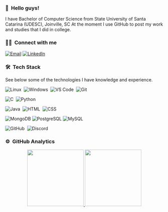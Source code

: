 ###  :wave: &nbsp;Hello guys!

I have Bachelor of Computer Science from State University of Santa Catarina (UDESC), Joinville, SC
At the moment I use GitHub to post my work and studies that I did in college.


### 🤝🏻 &nbsp;Connect with me

<a href="mailto:matheusrambo97@gmail.com"><img alt="Email" src="https://img.shields.io/badge/Email-050d24?style=flat&logo=gmail"></a>
<a href="https://www.linkedin.com/in/matheusrambodaroza"><img alt="LinkedIn" src="https://img.shields.io/badge/LinkedIn-050d24?style=flat&logo=linkedin"></a>


### 🛠 &nbsp;Tech Stack

See below some of the technologies I have knowledge and experience.

![Linux](https://img.shields.io/badge/-Linux-050d24?style=flat&logo=Linux)&nbsp;
![Windows](https://img.shields.io/badge/-Windows-050d24?style=flat&logo=Windows)&nbsp;
![VS Code](https://img.shields.io/badge/-VS%20Code-050d24?style=flat&logo=visual-studio-code&logoColor=007ACC)&nbsp;
![Git](https://img.shields.io/badge/-Git-050d24?style=flat&logo=git)&nbsp;


![C](https://img.shields.io/badge/-050D24?style=flat&logo=C&logoColor=00599C)&nbsp;
![Python](https://img.shields.io/badge/-Python-050d24?style=flat&logo=python)&nbsp;

![Java](https://img.shields.io/badge/-Java-050d24?style=flat&logo=Java&logoColor=FFA518)&nbsp;
![HTML](https://img.shields.io/badge/-HTML-050d24?style=flat&logo=HTML5)&nbsp;
![CSS](https://img.shields.io/badge/-CSS-050d24?style=flat&logo=CSS3&logoColor=1572B6)&nbsp;

![MongoDB](https://img.shields.io/badge/-MongoDB-050d24?style=flat&logo=mongodb)
![PostgreSQL](https://img.shields.io/badge/-PostgreSQL-050d24?style=flat&logo=postgresql)
![MySQL](https://img.shields.io/badge/-MySQL-050d24?style=flat&logo=mysql)

![GitHub](https://img.shields.io/badge/-GitHub-050d24?style=flat&logo=github)&nbsp;
![Discord](https://img.shields.io/badge/-Discord-050d24?style=flat&logo=discord)&nbsp;

### ⚙️ &nbsp;GitHub Analytics

<p align="center">
  <a href="https://github.com/matheusrambo">
    <img height="180em" src="https://github-readme-stats-eight-theta.vercel.app/api?username=matheusrambo&show_icons=true&theme=algolia&include_all_commits=true&count_private=true" />
    <img height="180em" src="https://github-readme-stats-eight-theta.vercel.app/api/top-langs/?username=matheusrambo&layout=compact&exclude_lang=&theme=algolia" />
  </a>
</p>
